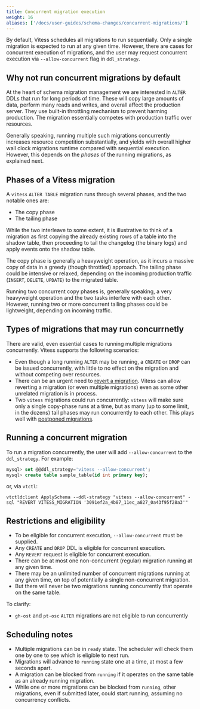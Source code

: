 ```yaml
---
title: Concurrent migration execution
weight: 16
aliases: ['/docs/user-guides/schema-changes/concurrent-migrations/']
---
```


By default, Vitess schedules all migrations to run sequentially. Only a single migration is expected to run at any given time. However, there are cases for concurrent execution of migrations, and the user may request concurrent execution via `--allow-concurrent` flag in `ddl_strategy`.

## Why not run concurrent migrations by default

At the heart of schema migration management we are interested in `ALTER` DDLs that run for long periods of time. These will copy large amounts of data, perform many reads and writes, and overall affect the production server. They use built-in throttling mechanism to prevent harming production. The migration essentially competes with production traffic over resources.

Generally speaking, running multiple such migrations concurrently increases resource competition substantially, and yields with overall higher wall clock migrations runtime compared with sequential execution. However, this depends on the _phases_ of the running migrations, as explained next.

## Phases of a Vitess migration

A `vitess` `ALTER TABLE` migration runs through several phases, and the two notable ones are:

- The copy phase
- The tailing phase

While the two interleave to some extent, it is illustrative to think of a migration as first copying the already existing rows of a table into the shadow table, then proceeding to tail the changelog (the binary logs) and apply events onto the shadow table.

The copy phase is generally a heavyweight operation, as it incurs a massive copy of data in a greedy (though throttled) approach. The tailing phase could be intensive or relaxed, depending on the incoming production traffic (`INSERT`, `DELETE`, `UPDATE`) to the migrated table.

Running two concurrent copy phases is, generally speaking, a very heavyweight operation and the two tasks interfere with each other. However, running two or more concurrent tailing phases could be lightweight, depending on incoming traffic.

## Types of migrations that may run concurrnetly

There are valid, even essential cases to running multiple migrations concurrently. Vitess supports the following scenarios:

- Even though a long running `ALTER` may be running, a `CREATE` or `DROP` can be issued concurrently, with little to no effect on the migration and without competing over resources.
- There can be an urgent need to [revert a migration](../revertible-migrations). Vitess can allow reverting a migration (or even multiple migrations) even as some other unrelated migration is in process.
- Two `vitess` migrations could run concurrently: `vitess` will make sure only a single copy-phase runs at a time, but as many (up to some limit, in the dozens) tail phases may run concurrently to each other.
  This plays well with [postponed migrations](../postponed-migrations).

## Running a concurrent migration

To run a migration concurrently, the user will add `--allow-concurrent` to the `ddl_strategy`. For example:

```sql
mysql> set @@ddl_strategy='vitess --allow-concurrent';
mysql> create table sample_table(id int primary key);
```

or, via `vtctl`:

```shell
vtctldclient ApplySchema --ddl-strategy "vitess --allow-concurrent" -sql "REVERT VITESS_MIGRATION '3091ef2a_4b87_11ec_a827_0a43f95f28a3'"
```

## Restrictions and eligibility

- To be eligible for concurrent execution, `--allow-concurrent` must be supplied.
- Any `CREATE` and `DROP` DDL is eligible for concurrent execution.
- Any `REVERT` request is eligible for concurrent execution.
- There can be at most one non-concurrent (regular) migration running at any given time.
- There may be an unlimited number of concurrent migrations running at any given time, on top of potentially a single non-concurrent migration.
- But there will never be two migrations running concurrently that operate on the same table.

To clarify:

- `gh-ost` and `pt-osc` `ALTER` migrations are not eligible to run concurrently

## Scheduling notes

- Multiple migrations can be in `ready` state. The scheduler will check them one by one to see which is eligible to next run.
- Migrations will advance to `running` state one at a time, at most a few seconds apart.
- A migration can be blocked from `running` if it operates on the same table as an already running migration.
- While one or more migrations can be blocked from `running`, other migrations, even if submitted later, could start running, assuming no concurrency conflicts.
